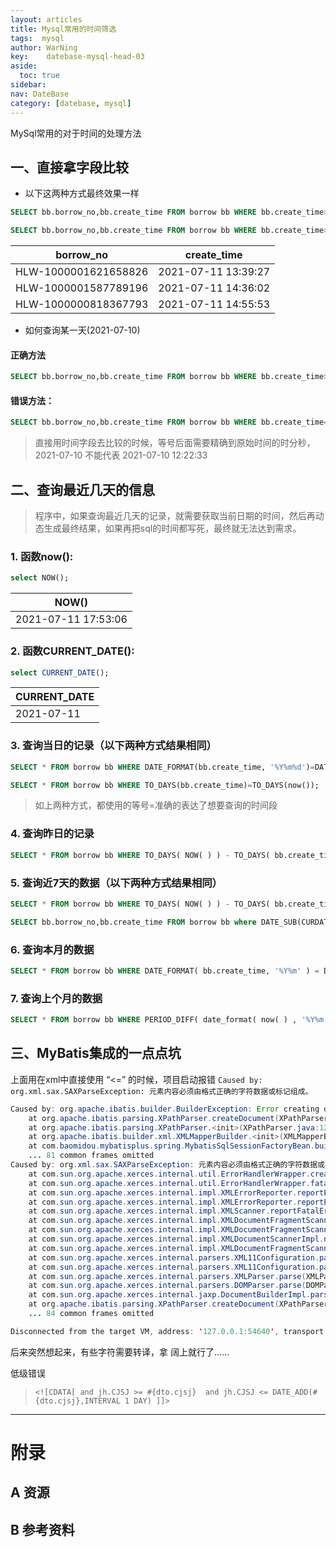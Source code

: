 ```yaml
---
layout: articles
title: Mysql常用的时间筛选
tags:  mysql
author: WarNing
key:    datebase-mysql-head-03
aside:
  toc: true
sidebar:
nav: DateBase
category: [datebase, mysql]
---
```


MySql常用的对于时间的处理方法

<!--more-->

## 一、直接拿字段比较

- 以下这两种方式最终效果一样

```sql
SELECT bb.borrow_no,bb.create_time FROM borrow bb WHERE bb.create_time>='2021-07-11 00:00:00';

SELECT bb.borrow_no,bb.create_time FROM borrow bb WHERE bb.create_time>='2021-07-11';

```

| borrow_no            | create_time         |
| -------------------- | ------------------- |
| HLW-1000001621658826 | 2021-07-11 13:39:27 |
| HLW-1000001587789196 | 2021-07-11 14:36:02 |
| HLW-1000000818367793 | 2021-07-11 14:55:53 |

- 如何查询某一天(2021-07-10)

#### 正确方法

```sql
SELECT bb.borrow_no,bb.create_time FROM borrow bb WHERE bb.create_time>='2021-07-10' and bb.create_time <='2021-07-11';

```

#### 错误方法：

```sql
SELECT bb.borrow_no,bb.create_time FROM borrow bb WHERE bb.create_time='2021-07-10';

```

> 直接用时间字段去比较的时候，等号后面需要精确到原始时间的时分秒，2021-07-10 不能代表 2021-07-10 12:22:33

## 二、查询最近几天的信息

> 程序中，如果查询最近几天的记录，就需要获取当前日期的时间，然后再动态生成最终结果，如果再把sql的时间都写死，最终就无法达到需求。

### 1. 函数now():

```sql
select NOW();
```

| NOW()               |
| ------------------- |
| 2021-07-11 17:53:06 |

### 2. 函数CURRENT_DATE():

```sql
select CURRENT_DATE();
```

| CURRENT_DATE |
| ------------ |
| 2021-07-11   |

### 3. 查询当日的记录（以下两种方式结果相同）

```sql
SELECT * FROM borrow bb WHERE DATE_FORMAT(bb.create_time, '%Y%m%d')=DATE_FORMAT(CURRENT_DATE(), '%Y%m%d' );

SELECT * FROM borrow bb WHERE TO_DAYS(bb.create_time)=TO_DAYS(now());
```

> 如上两种方式，都使用的等号=准确的表达了想要查询的时间段

### 4. 查询昨日的记录

```sql
SELECT * FROM borrow bb WHERE TO_DAYS( NOW( ) ) - TO_DAYS( bb.create_time) =1;

```

### 5. 查询近7天的数据（以下两种方式结果相同）

```sql
SELECT * FROM borrow bb WHERE TO_DAYS( NOW( ) ) - TO_DAYS( bb.create_time) <= 7;

SELECT bb.borrow_no,bb.create_time FROM borrow bb where DATE_SUB(CURDATE(), INTERVAL 7 DAY) <= date(bb.create_time);
```

### 6. 查询本月的数据

```sql
SELECT * FROM borrow bb WHERE DATE_FORMAT( bb.create_time, '%Y%m' ) = DATE_FORMAT( CURDATE( ) , '%Y%m' );
```

### 7. 查询上个月的数据

```sql
SELECT * FROM borrow bb WHERE PERIOD_DIFF( date_format( now( ) , '%Y%m' ) , date_format( bb.create_time, '%Y%m' ) ) =1
```



## 三、MyBatis集成的一点点坑



上面用在xml中直接使用 “<=” 的时候，项目启动报错 ` Caused by: org.xml.sax.SAXParseException: 元素内容必须由格式正确的字符数据或标记组成。 `

```java
Caused by: org.apache.ibatis.builder.BuilderException: Error creating document instance.  Cause: org.xml.sax.SAXParseException; lineNumber: 57; columnNumber: 24; 元素内容必须由格式正确的字符数据或标记组成。
	at org.apache.ibatis.parsing.XPathParser.createDocument(XPathParser.java:259)
	at org.apache.ibatis.parsing.XPathParser.<init>(XPathParser.java:125)
	at org.apache.ibatis.builder.xml.XMLMapperBuilder.<init>(XMLMapperBuilder.java:78)
	at com.baomidou.mybatisplus.spring.MybatisSqlSessionFactoryBean.buildSqlSessionFactory(MybatisSqlSessionFactoryBean.java:581)
	... 81 common frames omitted
Caused by: org.xml.sax.SAXParseException: 元素内容必须由格式正确的字符数据或标记组成。
	at com.sun.org.apache.xerces.internal.util.ErrorHandlerWrapper.createSAXParseException(ErrorHandlerWrapper.java:203)
	at com.sun.org.apache.xerces.internal.util.ErrorHandlerWrapper.fatalError(ErrorHandlerWrapper.java:177)
	at com.sun.org.apache.xerces.internal.impl.XMLErrorReporter.reportError(XMLErrorReporter.java:441)
	at com.sun.org.apache.xerces.internal.impl.XMLErrorReporter.reportError(XMLErrorReporter.java:368)
	at com.sun.org.apache.xerces.internal.impl.XMLScanner.reportFatalError(XMLScanner.java:1436)
	at com.sun.org.apache.xerces.internal.impl.XMLDocumentFragmentScannerImpl$FragmentContentDriver.startOfMarkup(XMLDocumentFragmentScannerImpl.java:2636)
	at com.sun.org.apache.xerces.internal.impl.XMLDocumentFragmentScannerImpl$FragmentContentDriver.next(XMLDocumentFragmentScannerImpl.java:2734)
	at com.sun.org.apache.xerces.internal.impl.XMLDocumentScannerImpl.next(XMLDocumentScannerImpl.java:606)
	at com.sun.org.apache.xerces.internal.impl.XMLDocumentFragmentScannerImpl.scanDocument(XMLDocumentFragmentScannerImpl.java:510)
	at com.sun.org.apache.xerces.internal.parsers.XML11Configuration.parse(XML11Configuration.java:848)
	at com.sun.org.apache.xerces.internal.parsers.XML11Configuration.parse(XML11Configuration.java:777)
	at com.sun.org.apache.xerces.internal.parsers.XMLParser.parse(XMLParser.java:141)
	at com.sun.org.apache.xerces.internal.parsers.DOMParser.parse(DOMParser.java:243)
	at com.sun.org.apache.xerces.internal.jaxp.DocumentBuilderImpl.parse(DocumentBuilderImpl.java:348)
	at org.apache.ibatis.parsing.XPathParser.createDocument(XPathParser.java:257)
	... 84 common frames omitted

Disconnected from the target VM, address: '127.0.0.1:54640', transport: 'socket'

```



后来突然想起来，有些字符需要转译，拿<![CDATA[ ]]> 阔上就行了……

低级错误

> ```mysql
> <![CDATA[ and jh.CJSJ >= #{dto.cjsj}  and jh.CJSJ <= DATE_ADD(#{dto.cjsj},INTERVAL 1 DAY) ]]>
> ```



------





# 附录
## A 资源
## B 参考资料


